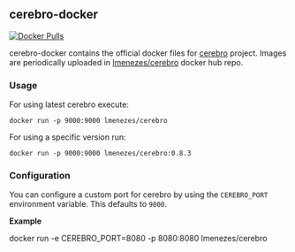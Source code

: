 cerebro-docker
--------------

[![Docker Pulls](https://img.shields.io/docker/pulls/lmenezes/cerebro.svg)](https://hub.docker.com/r/lmenezes/cerebro)


cerebro-docker contains the official docker files for [cerebro](https://github.com/lmenezes/cerebro) project.
Images are periodically uploaded in [lmenezes/cerebro](https://hub.docker.com/r/lmenezes/cerebro/) docker hub repo.

### Usage

For using latest cerebro execute:

```
docker run -p 9000:9000 lmenezes/cerebro
```

For using a specific version run:

```
docker run -p 9000:9000 lmenezes/cerebro:0.8.3
```

### Configuration

You can configure a custom port for cerebro by using the `CEREBRO_PORT` environment variable. This defaults to `9000`.

**Example**

docker run -e CEREBRO_PORT=8080 -p 8080:8080 lmenezes/cerebro
